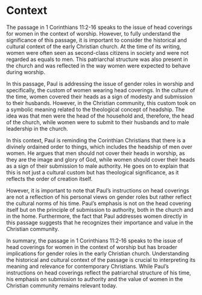 # Context

The passage in 1 Corinthians 11:2-16 speaks to the issue of head coverings for women in the context of worship. However, to fully understand the significance of this passage, it is important to consider the historical and cultural context of the early Christian church. At the time of its writing, women were often seen as second-class citizens in society and were not regarded as equals to men. This patriarchal structure was also present in the church and was reflected in the way women were expected to behave during worship.

In this passage, Paul is addressing the issue of gender roles in worship and specifically, the custom of women wearing head coverings. In the culture of the time, women covered their heads as a sign of modesty and submission to their husbands. However, in the Christian community, this custom took on a symbolic meaning related to the theological concept of headship. The idea was that men were the head of the household and, therefore, the head of the church, while women were to submit to their husbands and to male leadership in the church.

In this context, Paul is reminding the Corinthian Christians that there is a divinely ordained order to things, which includes the headship of men over women. He argues that men should not cover their heads in worship, as they are the image and glory of God, while women should cover their heads as a sign of their submission to male authority. He goes on to explain that this is not just a cultural custom but has theological significance, as it reflects the order of creation itself.

However, it is important to note that Paul’s instructions on head coverings are not a reflection of his personal views on gender roles but rather reflect the cultural norms of his time. Paul’s emphasis is not on the head covering itself but on the principle of submission to authority, both in the church and in the home. Furthermore, the fact that Paul addresses women directly in this passage suggests that he recognizes their importance and value in the Christian community.

In summary, the passage in 1 Corinthians 11:2-16 speaks to the issue of head coverings for women in the context of worship but has broader implications for gender roles in the early Christian church. Understanding the historical and cultural context of the passage is crucial to interpreting its meaning and relevance for contemporary Christians. While Paul’s instructions on head coverings reflect the patriarchal structure of his time, his emphasis on submission to authority and the value of women in the Christian community remains relevant today.

